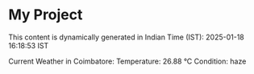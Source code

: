 # My Project

This content is dynamically generated in Indian Time (IST): 2025-01-18 16:18:53 IST


Current Weather in Coimbatore:
Temperature: 26.88 °C
Condition: haze
